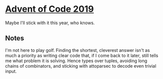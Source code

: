# [Advent of Code 2019](https://adventofcode.com/2019)

Maybe I'll stick with it this year, who knows.

## Notes

I'm not here to play golf. Finding the shortest, cleverest answer isn't as much a priority as writing clear
code that, if I come back to it later, still tells me what problem it is solving. Hence types over tuples,
avoiding long chains of combinators, and sticking with attoparsec to decode even trivial input.